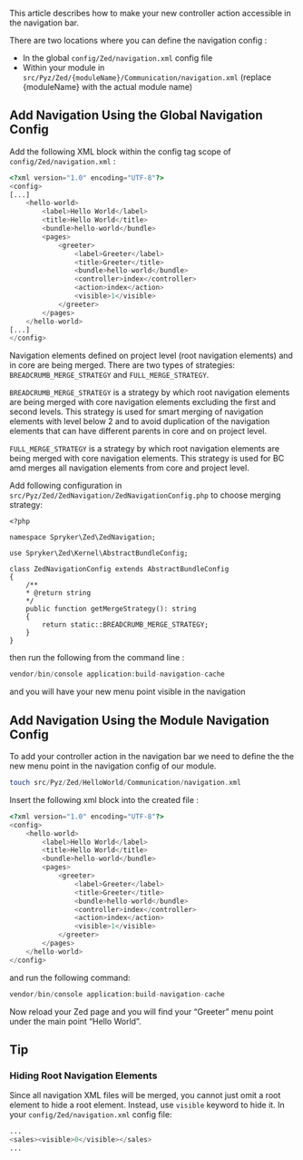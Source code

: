 This article describes how to make your new controller action accessible in the navigation bar.

There are two locations where you can define the navigation config :

* In the global `config/Zed/navigation.xml` config file
* Within your module in `src/Pyz/Zed/{moduleName}/Communication/navigation.xml` (replace {moduleName} with the actual module name)

## Add Navigation Using the Global Navigation Config
Add the following XML block within the config tag scope of `config/Zed/navigation.xml` :
```php
<?xml version="1.0" encoding="UTF-8"?>
<config>
[...]
    <hello-world>
        <label>Hello World</label>
        <title>Hello World</title>
        <bundle>hello-world</bundle>
        <pages>
            <greeter>
                <label>Greeter</label>
                <title>Greeter</title>
                <bundle>hello-world</bundle>
                <controller>index</controller>
                <action>index</action>
                <visible>1</visible>
            </greeter>
        </pages>
    </hello-world>
[...]
</config>
```
Navigation elements defined on project level (root navigation elements) and in core are being merged.
There are two types of strategies: `BREADCRUMB_MERGE_STRATEGY` and `FULL_MERGE_STRATEGY`.

`BREADCRUMB_MERGE_STRATEGY` is a strategy by which root navigation elements are being merged with core navigation elements excluding the first and second levels. This strategy is used for smart merging of navigation elements with level below 2 and to avoid duplication of the navigation elements that can have different parents in core and on project level. 

`FULL_MERGE_STRATEGY` is a strategy by which root navigation elements are being merged with core navigation elements. This strategy is used for BC amd merges all navigation elements from core and project level.

Add following configuration in `src/Pyz/Zed/ZedNavigation/ZedNavigationConfig.php` to choose merging strategy:

    <?php

    namespace Spryker\Zed\ZedNavigation;

    use Spryker\Zed\Kernel\AbstractBundleConfig;

    class ZedNavigationConfig extends AbstractBundleConfig
    {
        /**
        * @return string
        */
        public function getMergeStrategy(): string
        {
            return static::BREADCRUMB_MERGE_STRATEGY;
        }
    }



then run the following from the command line :
```php
vendor/bin/console application:build-navigation-cache
```
and you will have your new menu point visible in the navigation

## Add Navigation Using the Module Navigation Config
To add your controller action in the navigation bar we need to define the the new menu point in the navigation config of our module.

```php
touch src/Pyz/Zed/HelloWorld/Communication/navigation.xml
```
Insert the following xml block into the created file :
```php
<?xml version="1.0" encoding="UTF-8"?>
<config>
    <hello-world>
        <label>Hello World</label>
        <title>Hello World</title>
        <bundle>hello-world</bundle>
        <pages>
            <greeter>
                <label>Greeter</label>
                <title>Greeter</title>
                <bundle>hello-world</bundle>
                <controller>index</controller>
                <action>index</action>
                <visible>1</visible>
            </greeter>
        </pages>
    </hello-world>
</config>
```
and run the following command:
```php
vendor/bin/console application:build-navigation-cache
```
Now reload your Zed page and you will find your “Greeter” menu point under the main point “Hello World”.

## Tip
### Hiding Root Navigation Elements
Since all navigation XML files will be merged, you cannot just omit a root element to hide a root element. Instead, use `visible` keyword to hide it.
In your `config/Zed/navigation.xml` config file:
```php
...
<sales><visible>0</visible></sales>
...
```
